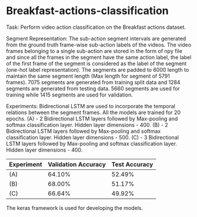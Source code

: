 # Breakfast-actions-classification

Task: Perform video action classification on the Breakfast actions dataset.

Segment Representation: The sub-action segment intervals are generated from the ground truth frame-wise sub-action labels of the videos. The video frames belonging to a single sub-action are stored in the form of npy file and since all the frames in the segment have the same action label, the label of the first frame of the segment is considered as the label of the segment (one-hot label representation). The segments are padded to 6000 length to maintain the same segment length (Max length for segment of 5791 frames).
7075 segments are generated from training split data and 1284 segments are generated from testing data. 5660 segments are used for training while 1415 segments are used for validation. 

Experiments: Bidirectional LSTM are used to incorporate the temporal relations between the segment frames. All the models are trained for 20 epochs.
(A) - 2 Bidirectional LSTM layers followed by Max-pooling and softmax classification layer. Hidden layer dimensions - 400.
(B) - 2 Bidirectional LSTM layers followed by Max-pooling and softmax classification layer. Hidden layer dimensions - 500.
(C) - 3 Bidirectional LSTM layers followed by Max-pooling and softmax classification layer. Hidden layer dimensions - 400.

| Experiment | Validation Accuracy | Test Accuracy |
| ---------- | ------------------- | ------------- |
| (A) | 64.10% | 52.49% |
| (B) | 68.00% | 51.17% |
| (C) | 66.64% | 49.92% |

The keras framework is used for developing the models.
